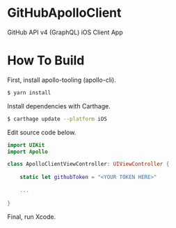 # GitHubApolloClient

GitHub API v4 (GraphQL) iOS Client App

# How To Build

First, install apollo-tooling (apollo-cli).

```bash
$ yarn install
```

Install dependencies with Carthage.

```bash
$ carthage update --platform iOS
```

Edit source code below.

```swift
import UIKit
import Apollo

class ApolloClientViewController: UIViewController {
    
    static let githubToken = "<YOUR TOKEN HERE>"
    
    ...
    
}
```

Final, run Xcode.
